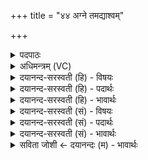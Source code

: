 +++
title = "४४ अग्ने तमद्याश्वम्"

+++
<details><summary>पदपाठः</summary>

अग्ने॑। तम्। अ॒द्य। अश्व॑म्। न। स्तोमैः॑। क्रतु॑म्। न। भ॒द्रम्। हृ॒दि॒स्पृश॒मिति॑ हृदि॒ऽस्पृश॑म्। ऋ॒ध्याम॑। ते॒ ओहैः॑। ४४।
</details>

<details><summary>अधिमन्त्रम् (VC)</summary>

- अग्निर्देवता
- परमेष्ठी ऋषिः
- आर्षी गायत्री
- षड्जः
</details>

<details><summary>दयानन्द-सरस्वती (हि) - विषयः</summary>

फिर वह कैसा हो, यह विषय अगले मन्त्र में कहा है ॥
</details>

<details><summary>दयानन्द-सरस्वती (हि) - पदार्थः</summary>

पदार्थान्वयभाषाः -  हे (अग्ने) अध्यापक जन ! हम लोग (ते) आप से (ओहैः) विद्या का सुख देनेवाले (स्तोमैः) विद्या की स्तुतिरूप वेद के भागों से (अद्य) आज (अश्वम्) घोड़े के (न) समान (भद्रम्) कल्याणकारक (क्रतुम्) बुद्धि के (न) समान (तम्) उस (हृदिस्पृशम्) आत्मा के साथ सम्बन्ध करनेवाले विद्याबोध को प्राप्त हो के निरन्तर (ऋध्याम) वृद्धि को प्राप्त हों ॥४४ ॥
</details>

<details><summary>दयानन्द-सरस्वती (हि) - भावार्थः</summary>

भावार्थभाषाः -  इस मन्त्र में दो उपमालङ्कार हैं। अध्येता लोगों को चाहिये कि जैसे अच्छे शिक्षित घोड़े से अभीष्ट स्थान में शीघ्र पहुँच जाते हैं, जैसे विद्वान् लोग सब शास्त्रों के बोध से युक्त कल्याण करने हारी बुद्धि से धर्म, अर्थ, काम और मोक्ष फलों को प्राप्त होते हैं, वैसे उन अध्यापकों से पूर्ण विद्या पढ़ प्रशंसित बुद्धि को पा के आप उन्नति को प्राप्त हों तथा वेद के पढ़ाने और उपदेश से अन्य सब मनुष्यों की भी उन्नति करें ॥४४ ॥
</details>

<details><summary>दयानन्द-सरस्वती (सं) - विषयः</summary>

पुनः स कीदृशः स्यादित्याह ॥
</details>

<details><summary>दयानन्द-सरस्वती (सं) - पदार्थः</summary>

पदार्थान्वयभाषाः -  हे अग्नेऽध्यापक ! वयं ते तव सकाशादोहैः स्तोमैरद्याश्वं न भद्रं क्रतुं न तं हृदिस्पृशं प्राप्य सततमृध्याम ॥४४ ॥
</details>

<details><summary>दयानन्द-सरस्वती (सं) - भावार्थः</summary>

भावार्थभाषाः -  अत्रोपमालङ्कारौ। अध्येतारो यथा सुशिक्षितेनाश्वेन सद्योऽभीष्टं स्थानं गच्छन्ति, यथा विद्वांसः सर्वशास्त्रबोधसंपन्नया कल्याणकर्त्र्या प्रज्ञया धर्मार्थकाममोक्षान् प्राप्नुवन्ति तथा तेभ्योऽध्यापकेभ्यो विद्यापारं गत्वा प्रशस्तां प्रज्ञां प्राप्य स्वयं वर्धेरन्, अन्यांश्च वेदाध्यापनोपदेशाभ्यामेधयेयुः ॥४४ ॥
</details>

<details><summary>सविता जोशी ← दयानन्दः (म) - भावार्थः</summary>

भावार्थभाषाः -  या मंत्रात दोन उपमालंकार आहेत. जसे प्रशिक्षित घोडे योग्य ठिकाणी वेगाने पोहोचतात व जसे विद्वान लोक सर्व शास्त्रांचा बोध करून घेऊन कल्याणकारी बुद्धी ठेवून धर्म, अर्थ, काम, मोक्ष प्राप्त करतात तसे विद्यार्थ्यांनी अध्यापकांकडून पूर्ण विद्या प्राप्त करून उत्तम बुद्धीने स्वतः उन्नती करून घ्यावी व वेदांचा उपदेश करून सर्व माणसांनाही उन्नत करावे.
</details>